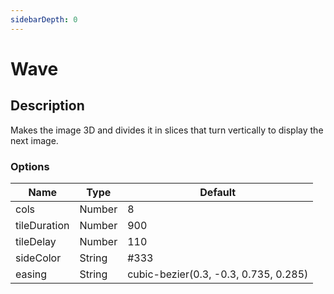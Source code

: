 ```yaml
---
sidebarDepth: 0
---
```


# Wave

## Description

Makes the image 3D and divides it in slices that turn vertically to display the next image.

### Options

| Name | Type | Default |
|------|------|---------|
| cols | Number | 8 |
| tileDuration | Number | 900 |
| tileDelay | Number | 110 |
| sideColor | String | #333 |
| easing | String | cubic-bezier(0.3, -0.3, 0.735, 0.285) |
